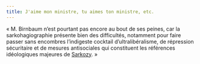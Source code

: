 ```yaml
---
title: J'aime mon ministre, tu aimes ton ministre, etc.
---
```


« M. Birnbaum n’est pourtant pas encore au bout de ses peines, car la
sarkohagiographie présente bien des difficultés, notamment pour faire passer
sans encombres l’indigeste cocktail d’ultralibéralisme, de répression
sécuritaire et de mesures antisociales qui constituent les références
idéologiques majeures de
[Sarkozy](http://www.legrandsoir.info/article.php3?id_article=1759). »

